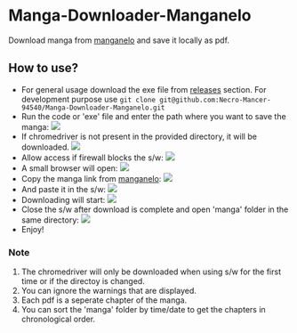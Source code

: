 # Manga-Downloader-Manganelo
Download manga from [manganelo](https://manganelo.com/) and save it locally as pdf.
## How to use?
* For general usage download the exe file from [releases](https://github.com/Necro-Mancer-94540/Manga-Downloader-Manganelo/releases/tag/exe) section.
For development purpose use `git clone git@github.com:Necro-Mancer-94540/Manga-Downloader-Manganelo.git`
* Run the code or 'exe' file and enter the path where you want to save the manga:
![](https://i.ibb.co/T4d6h54/uc-id-1-OUCQFMm7-Fkbvl-Qelr5grt-Hs2-Kh-Lh-J7dk.png)
* If chromedriver is not present in the provided directory, it will be downloaded.
![](https://i.ibb.co/bJcBmys/uc-id-1-XDb-Uh3-OF0-P1-YW-7-Xv-Juhgy-GMWB7-B49-Tp.png)
* Allow access if firewall blocks the s/w:
![](https://i.ibb.co/mhVHk69/uc-id-1-Pu6-Gt-Lle04-Pkqsh-GGw-CLhzf-JZplt-Smn1.png)
* A small browser will open:
![](https://i.ibb.co/JzS31jV/uc-id-1g-Rv-Vz-0h-Yt1h-Cf-Y0y-Kg0hkn4o-K9u-C2r.png)
* Copy the manga link from [manganelo](https://manganelo.com/):
![](https://i.ibb.co/8X8vgr9/uc-id-17-Mbw-JZNC5-ij-NCi-U1-Cty-OX1-NKrp-NSrc-A.jpg)
* And paste it in the s/w:
![](https://drive.google.com/uc?id=1kYE8qjTvCtpbEWvwXx8NBy3_BWLGpiZz)
* Downloading will start:
![](https://drive.google.com/uc?id=1lZeGWuiHLxtw022TG3j1OycJvgZcAfQV)
* Close the s/w after download is complete and open 'manga' folder in the same directory:
![](https://drive.google.com/uc?id=1pde960ZXrnDf4Q_RDyUOKtrswI-v-Q8G)
* Enjoy!
### Note
1. The chromedriver will only be downloaded when using s/w for the first time or if the directoy is changed.
2. You can ignore the warnings that are displayed.
3. Each pdf is a seperate chapter of the manga.
4. You can sort the 'manga' folder by time/date to get the chapters in chronological order.
